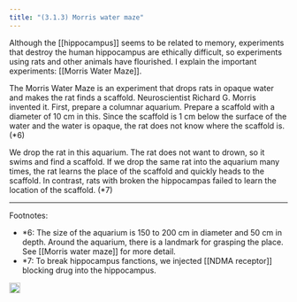 ```yaml
---
title: "(3.1.3) Morris water maze"
---
```


Although the [[hippocampus]] seems to be related to memory, experiments that destroy the human hippocampus are ethically difficult, so experiments using rats and other animals have flourished. I explain the important experiments: [[Morris Water Maze]].

The Morris Water Maze is an experiment that drops rats in opaque water and makes the rat finds a scaffold. Neuroscientist Richard G. Morris invented it. First, prepare a columnar aquarium. Prepare a scaffold with a diameter of 10 cm in this. Since the scaffold is 1 cm below the surface of the water and the water is opaque, the rat does not know where the scaffold is. (*6)

We drop the rat in this aquarium. The rat does not want to drown, so it swims and find a scaffold. If we drop the same rat into the aquarium many times, the rat learns the place of the scaffold and quickly heads to the scaffold. In contrast, rats with broken the hippocampas failed to learn the location of the scaffold. (*7)

---

Footnotes:

- *6: The size of the aquarium is 150 to 200 cm in diameter and 50 cm in depth. Around the aquarium, there is a landmark for grasping the place. See [[Morris water maze]] for more detail.
- *7: To break hippocampus fanctions, we injected [[NDMA receptor]] blocking drug into the hippocampus.

<img src='https://scrapbox.io/api/pages/nishio-en/en/icon' alt='en.icon' height="19.5"/>
